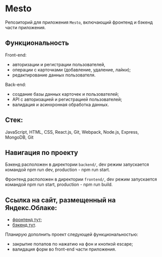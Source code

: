 # Mesto
Репозиторий для приложения `Mesto`, включающий фронтенд и бэкенд части приложения.

## Функциональность
Front-end:
- авторизации и регистрации пользователей,
- операции с карточками (добавление, удаление, лайки);
- редактирование данных пользователя.

Back-end:
- создание базы данных карточек и пользователей;
- API с авторизацией и регистрацией пользователей;
- валидация и асинхронная обработка данных.

## Стек: 
JavaScript, HTML, CSS, React.js, Git, Webpack, Node.js, Express, MongoDB, Git

## Навигация по проекту
Бэкенд расположен в директории `backend/`,
dev режим запускается командой npm run dev, production - npm run start.

Фронтенд расположен в директории `frontend/`,
dev режим запускается командой npm run start, production - npm run build.
  
## Ссылка на сайт, размещенный на Яндекс.Облаке: 
-  [фронтенд тут](https://mesto-morozova.students.nomoredomains.icu/); 
-  [бэкенд тут](https://api.mesto-morozova.nomoredomains.icu).

Планирую дополнить проект следующей функциональностью:
- закрытие попапов по нажатию на фон и кнопкой escape;
- валидация форм во front-end части приложения.
